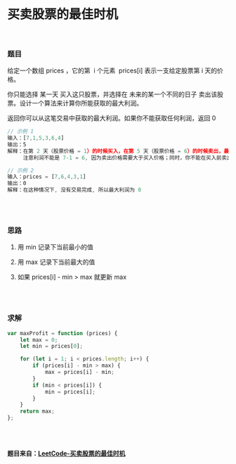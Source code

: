 # 买卖股票的最佳时机

</br>

### 题目

给定一个数组 prices ，它的第  i 个元素  prices[i] 表示一支给定股票第 i 天的价格。

你只能选择 某一天 买入这只股票，并选择在 未来的某一个不同的日子 卖出该股票。设计一个算法来计算你所能获取的最大利润。

返回你可以从这笔交易中获取的最大利润。如果你不能获取任何利润，返回 0

```javascript
// 示例 1
输入：[7,1,5,3,6,4]
输出：5
解释：在第 2 天（股票价格 = 1）的时候买入，在第 5 天（股票价格 = 6）的时候卖出，最大利润 = 6-1 = 5 。
     注意利润不能是 7-1 = 6, 因为卖出价格需要大于买入价格；同时，你不能在买入前卖出股票

// 示例 2
输入：prices = [7,6,4,3,1]
输出：0
解释：在这种情况下, 没有交易完成, 所以最大利润为 0
```

</br>
</br>

### 思路

1. 用 min 记录下当前最小的值

2. 用 max 记录下当前最大的值

3. 如果 prices[i] - min > max 就更新 max

</br>
</br>

### 求解

```javascript
var maxProfit = function (prices) {
    let max = 0;
    let min = prices[0];

    for (let i = 1; i < prices.length; i++) {
        if (prices[i] - min > max) {
            max = prices[i] - min;
        }
        if (min < prices[i]) {
            min = prices[i];
        }
    }
    return max;
};
```

</br>
</br>

**题目来自：[LeetCode-买卖股票的最佳时机](https://leetcode-cn.com/problems/best-time-to-buy-and-sell-stock/)**
